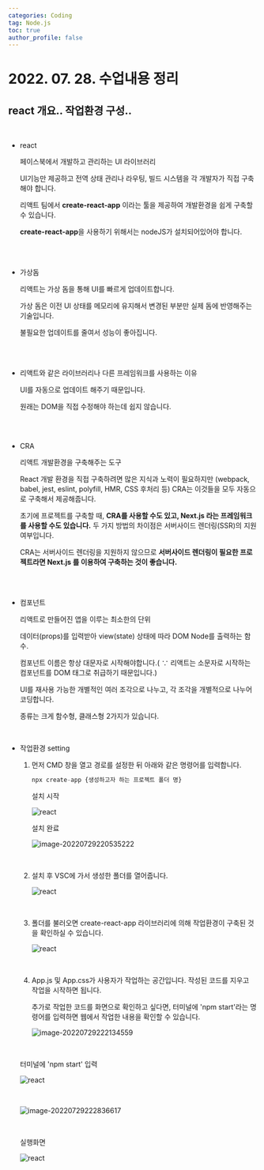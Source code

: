 ```yaml
---
categories: Coding	
tag: Node.js
toc: true
author_profile: false
---
```




# 2022. 07. 28. 수업내용 정리 #

## react 개요.. 작업환경 구성.. 

<br>

* react

  페이스북에서 개발하고 관리하는 UI 라이브러리<br>

  UI기능만 제공하고 전역 상태 관리나 라우팅, 빌드 시스템을 각 개발자가 직접 구축해야 합니다.<br>

  리액트 팀에서 **create-react-app** 이라는 툴을 제공하여 개발환경을 쉽게 구축할 수 있습니다.

  **create-react-app**을 사용하기 위해서는 nodeJS가 설치되어있어야 합니다.

  <br><br>

* 가상돔

  리액트는 가상 돔을 통해 UI를 빠르게 업데이트합니다.<br>

  가상 돔은 이전 UI 상태를 메모리에 유지해서 변경된 부분만 실제 돔에 반영해주는 기술입니다.<br>

  불필요한 업데이트를 줄여서 성능이 좋아집니다.

  <br><br>

* 리액트와 같은 라이브러리나 다른 프레임워크를 사용하는 이유

  UI를 자동으로 업데이트 해주기 때문입니다.<br>

  원래는 DOM을 직접 수정해야 하는데 쉽지 않습니다.

  <br><br>

* CRA

  리액트 개발환경을 구축해주는 도구<br>

  React 개발 환경을 직접 구축하려면 많은 지식과 노력이 필요하지만 (webpack, babel, jest, eslint, polyfill, HMR, CSS 후처리 등) CRA는 이것들을 모두 자동으로 구축해서 제공해줍니다.<br>

  초기에 프로젝트를 구축할 때, **CRA를 사용할 수도 있고, Next.js 라는 프레임워크를 사용할 수도 있습니다.** 두 가지 방법의 차이점은 서버사이드 렌더링(SSR)의 지원 여부입니다.<br>

  CRA는 서버사이드 렌더링을 지원하지 않으므로 **서버사이드 렌더링이 필요한 프로젝트라면 Next.js 를 이용하여 구축하는 것이 좋습니다.**

  <br><br>

* 컴포넌트

  리액트로 만들어진 앱을 이루는 최소한의 단위<br>

  데이터(props)를 입력받아 view(state) 상태에 따라 DOM Node를 출력하는 함수.<br>

  컴포넌트 이름은 항상 대문자로 시작해야합니다.( ∵ 리액트는 소문자로 시작하는 컴포넌트를 DOM 태그로 취급하기 때문입니다.)<br>

  UI를 재사용 가능한 개별적인 여러 조각으로 나누고, 각 조각을 개별적으로 나누어 코딩합니다.<br>

  종류는 크게 함수형, 클래스형 2가지가 있습니다.<br>

  <br>

* 작업환경 setting

  1. 먼저 CMD 창을 열고 경로를 설정한 뒤 아래와 같은 명령어를 입력합니다.

     ```javascript
     npx create-app {생성하고자 하는 프로젝트 폴더 명}
     ```

     설치 시작

     ![react](../../images/2022-07-29-class07(react)/react-16590997614844.png)

     설치 완료

     ![image-20220729220535222](../../images/2022-07-29-class07(react)/image-20220729220535222.png)

     <br>

  2. 설치 후 VSC에 가서 생성한 폴더를 열어줍니다.

     ![react](../../images/2022-07-29-class07(react)/react-16591002181066.png)

     <br>

  3. 폴더를 불러오면 create-react-app 라이브러리에 의해 작업환경이 구축된 것을 확인하실 수 있습니다.

     ![react](../../images/2022-07-29-class07(react)/react-16591005794658.png)

     <br>

  4. App.js 및 App.css가 사용자가 작업하는 공간입니다.  작성된 코드를 지우고 작업을 시작하면 됩니다. 

     추가로 작업한 코드를 화면으로 확인하고 싶다면, 터미널에 'npm start'라는 명령어를 입력하면 웹에서 작업한 내용을 확인할 수 있습니다.

     ![image-20220729222134559](../../images/2022-07-29-class07(react)/image-20220729222134559.png)

  <br>

  터미널에 'npm start' 입력

  ![react](../../images/2022-07-29-class07(react)/react-165910122709310.png)

  <br>

  ![image-20220729222836617](../../images/2022-07-29-class07(react)/image-20220729222836617.png)

  <br>

  실행화면

  ![react](../../images/2022-07-29-class07(react)/react-165910125705512.png)

  

  